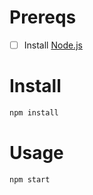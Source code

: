 # Prereqs
- [ ] Install [Node.js](https://nodejs.org/en/)

# Install
```bash
npm install
```

# Usage
```bash
npm start
```